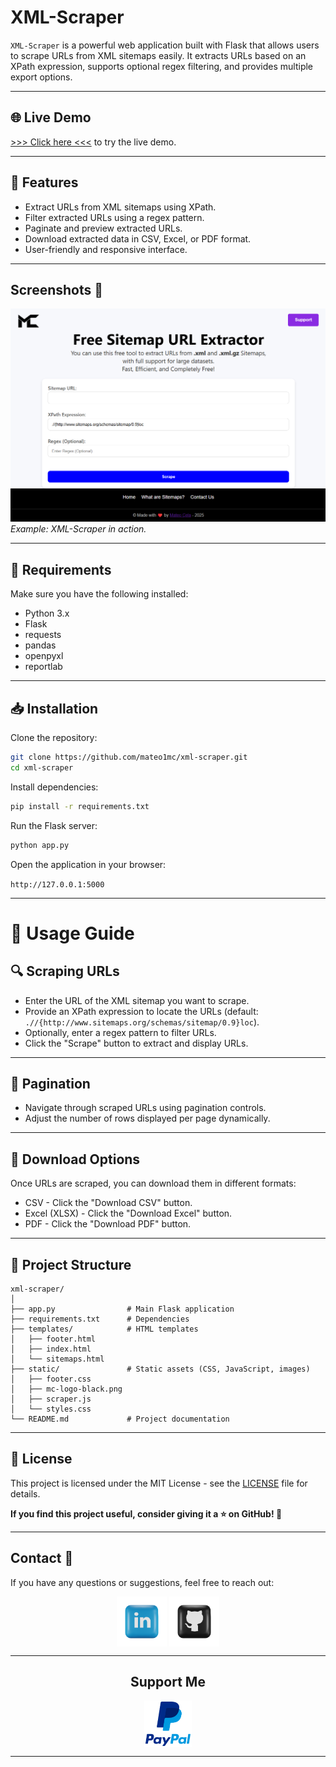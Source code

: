 # XML-Scraper

`XML-Scraper` is a powerful web application built with Flask that allows users to scrape URLs from XML sitemaps easily. It extracts URLs based on an XPath expression, supports optional regex filtering, and provides multiple export options.

---

## 🌐 Live Demo

[>>> Click here <<<](https://xmlscraper.pythonanywhere.com/) to try the live demo.

---

## 🚀 Features

- Extract URLs from XML sitemaps using XPath.
- Filter extracted URLs using a regex pattern.
- Paginate and preview extracted URLs.
- Download extracted data in CSV, Excel, or PDF format.
- User-friendly and responsive interface.

---

## Screenshots 📸

![XML-Scraper Screenshot](XML-Scraper.png)  
*Example: XML-Scraper in action.*

---

## 📜 Requirements

Make sure you have the following installed:

- Python 3.x
- Flask
- requests
- pandas
- openpyxl
- reportlab

---

## 📥 Installation

Clone the repository:

```bash
git clone https://github.com/mateo1mc/xml-scraper.git
cd xml-scraper
```

Install dependencies:

```bash
pip install -r requirements.txt
```

Run the Flask server:

```bash
python app.py
```

Open the application in your browser:

`http://127.0.0.1:5000`

---

# 📖 Usage Guide

## 🔍 Scraping URLs

- Enter the URL of the XML sitemap you want to scrape.
- Provide an XPath expression to locate the URLs (default: `.//{http://www.sitemaps.org/schemas/sitemap/0.9}loc`).
- Optionally, enter a regex pattern to filter URLs.
- Click the "Scrape" button to extract and display URLs.

---

## 📑 Pagination

- Navigate through scraped URLs using pagination controls.
- Adjust the number of rows displayed per page dynamically.

---

## 📂 Download Options

Once URLs are scraped, you can download them in different formats:

- CSV - Click the "Download CSV" button.
- Excel (XLSX) - Click the "Download Excel" button.
- PDF - Click the "Download PDF" button.

---

## 📂 Project Structure

```
xml-scraper/
│
├── app.py                # Main Flask application
├── requirements.txt      # Dependencies
├── templates/            # HTML templates
│   ├── footer.html
│   ├── index.html
│   └── sitemaps.html
├── static/               # Static assets (CSS, JavaScript, images)
│   ├── footer.css
│   ├── mc-logo-black.png
│   ├── scraper.js
│   └── styles.css
└── README.md             # Project documentation
```

---

## 📜 License

This project is licensed under the MIT License - see the [LICENSE](https://github.com/mateo1mc/XML-Scraper/blob/46e0d2b93f3465bf34ea4ceae5b4779385c41279/LICENSE) file for details.

**If you find this project useful, consider giving it a ⭐ on GitHub! 🚀**

---

## Contact 📧

If you have any questions or suggestions, feel free to reach out:

<p align="center">
  <a href="https://www.linkedin.com/in/mateo1mc/" target="blank"><img align="center" src="https://github.com/mateo1mc/mateo1mc/blob/aeae437fa9adc15b32eefa3b59e59483317a422c/LinkedIn_Logo.png" alt="linkedin" height="80" width="80" /></a>
  <a href="https://github.com/mateo1mc/" target="blank"><img align="center" src="https://github.com/mateo1mc/mateo1mc/blob/aeae437fa9adc15b32eefa3b59e59483317a422c/GitHub_Logo.png" alt="github" height="80" width="80" /></a>
</p> 

---

<h2 align = "center">Support Me</h2>
<p align="center">
<!--   <a href="https://www.buymeacoffee.com/mateo1mc" target="_blank"><img align="center" src="buymeacoffee_mateo1mc.png" height="45" width="170" alt="mateo1mc" /> -->
    <a href="https://www.paypal.com/paypalme/mateo1mc" target="_blank"><img align="center" src="https://github.com/mateo1mc/mateo1mc/blob/9c222c22af68a93b7ae64492d1d9ac844877d753/Paypal_mateo1mc_logo.png" height="75" alt="mateo1mcpaypal" />
  </a>
</p>

---
